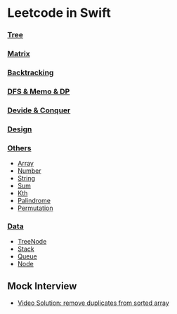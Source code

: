 # Leetcode in Swift

### [Tree]()

### [Matrix]()

### [Backtracking]()

### [DFS & Memo & DP]()

### [Devide & Conquer]()

### [Design]()

### [Others]()
- [Array]()
- [Number]()
- [String]()
- [Sum]()
- [Kth]()
- [Palindrome]()
- [Permutation]()

### [Data]()
- [TreeNode]()
- [Stack]()
- [Queue]()
- [Node]()

## Mock Interview
- [Video Solution: remove duplicates from sorted array](https://bit.ly/3tmhpZc)

